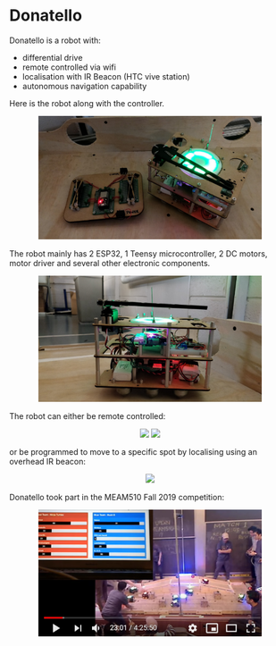 # Donatello


Donatello is a robot with:
- differential drive
- remote controlled via wifi
- localisation with IR Beacon (HTC vive station)
- autonomous navigation capability

 Here is the robot along with the controller.
 
<p align="center"> 
<img src="/img/img1.png" width = "400"/>
</p> 

The robot mainly has 2 ESP32, 1 Teensy microcontroller, 2 DC motors, motor driver and several other electronic components.

<p align="center"> 
<img src="/img/img2.png" width = "400"/>
</p> 

The robot can either be remote controlled:

<p align="center"> 
<img src="/img/gif1.gif" height = "300"/>
<img src="/img/gif2.gif" height = "300"/>
</p> 

or be programmed to move to a specific spot by localising using an overhead IR beacon:

<p align="center"> 
<img src="/img/gif3.gif" width = "400"/>
</p> 

Donatello took part in the MEAM510 Fall 2019 competition:
<p align="center">
<a href="https://youtu.be/reoxj4HhTFM?t=1323">
         <img alt="Obstacle avoidance" src="/img/img3.png" width="400" >
</a>
</p>


